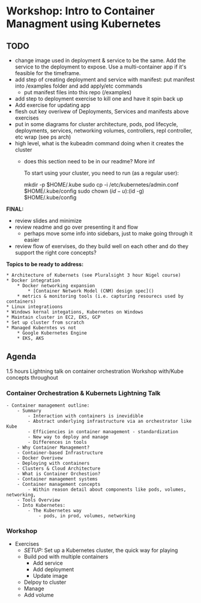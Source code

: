 # Workshop: Intro to Container Managment using Kubernetes

## TODO

- change image used in deployment & service to be the same. Add the service to the deployment to expose. Use a multi-container app if it's feasible for the timeframe.
- add step of creating deployment and service with manifest: put manifest into /examples folder and add apply/etc commands
    - put manifest files into this repo (/examples)
- add step to deployment exercise to kill one and have it spin back up
- Add exercise for updating app
- flesh out key overivew of Deployments, Services and manifests above exercises
- put in some diagrams for cluster architecture, pods, pod lifecycle, deployments, services, networking volumes, controllers, repl controller, etc wrap (see ps arch)
- high level, what is the kubeadm command doing when it creates the cluster
    - does this section need to be in our readme? More inf

        To start using your cluster, you need to run (as a regular user):

        mkdir -p $HOME/.kube
        sudo cp -i /etc/kubernetes/admin.conf $HOME/.kube/config
        sudo chown $(id -u):$(id -g) $HOME/.kube/config

**FINAL:**
- review slides and minimize
- review readme and go over presenting it and flow
    - perhaps move some info into sidebars, just to make going through it easier
- review flow of exervises, do they build well on each other and do they support the right core concepts?

**Topics to be ready to address:**

    * Architecture of Kubernets (see Pluralsight 3 hour Nigel course)
    * Docker integration
        * Docker networking expansion
            * [Container Network Model (CNM) design spec]()
        * metrics & monitoring tools (i.e. capturing resourecs used by containers)
    * Linux integratioons
    * Windows kernal integations, Kubernetes on Windows
    * Maintain cluster in EC2, EKS, GCP
    * Set up cluster from scratch
    * Managed Kuberntes vs not
        * Google Kubernetes Engine
        * EKS, AKS

## Agenda 

1.5 hours
Lightning talk on container orchestration
Workshop with/Kube concepts throughout

### Container Orchestration & Kubernets Lightning Talk

    - Container management outline:
        - Summary
            - Interaction with containers is inevidible
            - Abstract underlying infrastructure via an orchestrator like Kube
            - Efficiencies in container management - standardization
            - New way to deploy and manage
            - Differences in tools
        - Why Container Management?
        - Container-based Infrastructure
        - Docker Overivew
        - Deploying with containers
        - Clusters & Cloud Architecture
        - What is Container Orchestion?
        - Container management systems
        - Container management concepts
            - Within reason detail about components like pods, volumes, networking, 
        - Tools Overview
        - Into Kubernetes:
            - The Kubernetes way
                - pods, in prod, volumes, networking

### Workshop

- Exercises
    - *SETUP:* Set up a Kubernetes cluster, the quick way for playing
    - Build pod with multiple containers
        - Add service
        - Add deployment
        - Update image
    - Delpoy to cluster
    - Manage
    - Add volume
